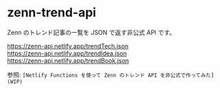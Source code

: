 # zenn-trend-api

Zenn のトレンド記事の一覧を JSON で返す非公式 API です。

https://zenn-api.netlify.app/trendTech.json  
https://zenn-api.netlify.app/trendIdea.json  
https://zenn-api.netlify.app/trendBook.json  

参照: `[Netlify Functions を使って Zenn のトレンド API を非公式で作ってみた](WIP)`
